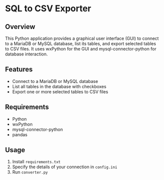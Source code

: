 # SQL to CSV Exporter

## Overview
This Python application provides a graphical user interface (GUI) to connect to a MariaDB or MySQL database, list its tables, and export selected tables to CSV files. It uses wxPython for the GUI and mysql-connector-python for database interaction.

## Features
- Connect to a MariaDB or MySQL database
- List all tables in the database with checkboxes
- Export one or more selected tables to CSV files

## Requirements
- Python
- wxPython
- mysql-connector-python
- pandas

## Usage
1. Install `requirements.txt`
2. Specify the details of your connection in `config.ini`
3. Run `converter.py`